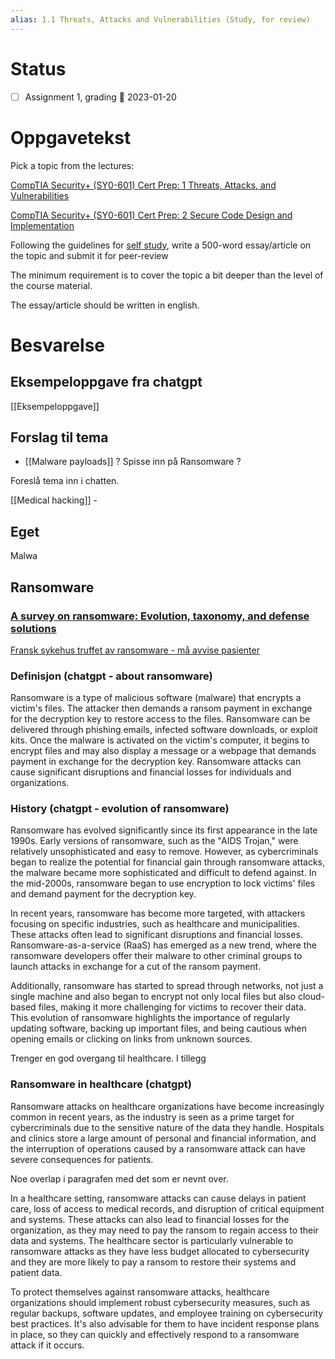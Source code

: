 ```yaml
---
alias: 1.1 Threats, Attacks and Vulnerabilities (Study, for review)
---
```


# Status
- [ ] Assignment 1, grading 📅 2023-01-20

# Oppgavetekst

Pick a topic from the lectures:

[CompTIA Security+ (SY0-601) Cert Prep: 1 Threats, Attacks, and Vulnerabilities](https://uia.instructure.com/courses/12512/modules/items/455629 "CompTIA Security+ (SY0-601) Cert Prep: 1 Threats, Attacks, and Vulnerabilities")

[CompTIA Security+ (SY0-601) Cert Prep: 2 Secure Code Design and Implementation](https://uia.instructure.com/courses/12512/modules/items/455630 "CompTIA Security+ (SY0-601) Cert Prep: 2 Secure Code Design and Implementation")

Following the guidelines for [self study](https://uia.instructure.com/courses/12512/pages/self-study "Self study"), write a 500-word essay/article on the topic and submit it for peer-review

The minimum requirement is to cover the topic a bit deeper than the level of the course material.

The essay/article should be written in english.


# Besvarelse

## Eksempeloppgave fra chatgpt
[[Eksempeloppgave]]


## Forslag til tema
- [[Malware payloads]] ? Spisse inn på Ransomware ?

Foreslå tema inn i chatten. 

[[Medical hacking]] - 


## Eget
Malwa


## Ransomware
### [A survey on **ransomware**: Evolution, taxonomy, and defense solutions](https://dl.acm.org/doi/abs/10.1145/3514229?casa_token=NJsjjTg5qPIAAAAA:ZGu04AVy6WM7yT2-FL4n-xtMpHUwN6RSLZ7dNp89SuB6RTHL8xXyqgR9Zgduno8m7nnmbq3uDTM)

[Fransk sykehus truffet av ransomware - må avvise pasienter](https://www.cw.no/cyberangrep-ransomware/fransk-sykehus-truffet-av-ransomware-ma-avvise-pasienter/2105065)

### Definisjon (chatgpt - about ransomware)
Ransomware is a type of malicious software (malware) that encrypts a victim's files. The attacker then demands a ransom payment in exchange for the decryption key to restore access to the files. Ransomware can be delivered through phishing emails, infected software downloads, or exploit kits. Once the malware is activated on the victim's computer, it begins to encrypt files and may also display a message or a webpage that demands payment in exchange for the decryption key. Ransomware attacks can cause significant disruptions and financial losses for individuals and organizations.

### History (chatgpt - evolution of ransomware)
Ransomware has evolved significantly since its first appearance in the late 1990s. Early versions of ransomware, such as the "AIDS Trojan," were relatively unsophisticated and easy to remove. However, as cybercriminals began to realize the potential for financial gain through ransomware attacks, the malware became more sophisticated and difficult to defend against. In the mid-2000s, ransomware began to use encryption to lock victims' files and demand payment for the decryption key.

In recent years, ransomware has become more targeted, with attackers focusing on specific industries, such as healthcare and municipalities. These attacks often lead to significant disruptions and financial losses. Ransomware-as-a-service (RaaS) has emerged as a new trend, where the ransomware developers offer their malware to other criminal groups to launch attacks in exchange for a cut of the ransom payment.

Additionally, ransomware has started to spread through networks, not just a single machine and also began to encrypt not only local files but also cloud-based files, making it more challenging for victims to recover their data. This evolution of ransomware highlights the importance of regularly updating software, backing up important files, and being cautious when opening emails or clicking on links from unknown sources.

Trenger en god overgang til healthcare.
I tillegg


### Ransomware in healthcare (chatgpt)

Ransomware attacks on healthcare organizations have become increasingly common in recent years, as the industry is seen as a prime target for cybercriminals due to the sensitive nature of the data they handle. Hospitals and clinics store a large amount of personal and financial information, and the interruption of operations caused by a ransomware attack can have severe consequences for patients.

Noe overlap i paragrafen med det som er nevnt over. 

In a healthcare setting, ransomware attacks can cause delays in patient care, loss of access to medical records, and disruption of critical equipment and systems. These attacks can also lead to financial losses for the organization, as they may need to pay the ransom to regain access to their data and systems. The healthcare sector is particularly vulnerable to ransomware attacks as they have less budget allocated to cybersecurity and they are more likely to pay a ransom to restore their systems and patient data.

To protect themselves against ransomware attacks, healthcare organizations should implement robust cybersecurity measures, such as regular backups, software updates, and employee training on cybersecurity best practices. It's also advisable for them to have incident response plans in place, so they can quickly and effectively respond to a ransomware attack if it occurs.



